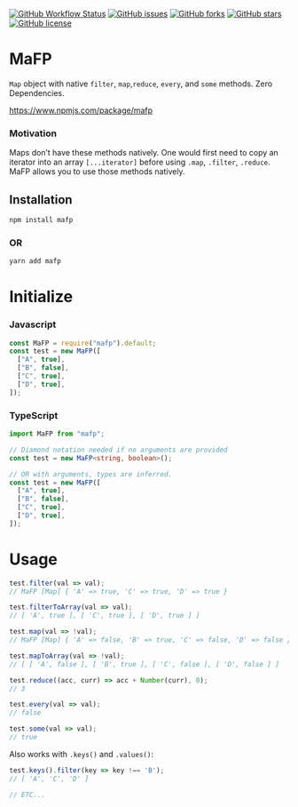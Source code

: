 [![GitHub Workflow Status](https://img.shields.io/github/workflow/status/nicholasjpaterno/mafp/Node.js%20CI?style=for-the-badge)](https://github.com/nicholasjpaterno/mafp/actions)
[![GitHub issues](https://img.shields.io/github/issues/nicholasjpaterno/mafp?style=for-the-badge)](https://github.com/nicholasjpaterno/mafp/issues)
[![GitHub forks](https://img.shields.io/github/forks/nicholasjpaterno/mafp?style=for-the-badge)](https://github.com/nicholasjpaterno/mafp/network)
[![GitHub stars](https://img.shields.io/github/stars/nicholasjpaterno/mafp?style=for-the-badge)](https://github.com/nicholasjpaterno/mafp/stargazers)
[![GitHub license](https://img.shields.io/github/license/nicholasjpaterno/mafp?style=for-the-badge)](https://github.com/nicholasjpaterno/mafp/blob/master/LICENSE)

# MaFP
`Map` object with native `filter`, `map`,`reduce`, `every`, and `some` methods. Zero Dependencies.

https://www.npmjs.com/package/mafp

### Motivation
Maps don’t have these methods natively.  One would first need to copy an iterator into an array `[...iterator]` before using `.map`, `.filter`, `.reduce`.  MaFP allows you to use those methods natively.

## Installation
```bash
npm install mafp
```
### OR
```bash
yarn add mafp
```

# Initialize
### Javascript
```javascript
const MaFP = require("mafp").default;
const test = new MaFP([
  ["A", true],
  ["B", false],
  ["C", true],
  ["D", true],
]);
```
### TypeScript
```typescript
import MaFP from "mafp";

// Diamond notation needed if no arguments are provided
const test = new MaFP<string, boolean>();

// OR with arguments, types are inferred.
const test = new MaFP([
  ["A", true],
  ["B", false],
  ["C", true],
  ["D", true],
]);
```

# Usage
```javascript
test.filter(val => val);
// MaFP [Map] { 'A' => true, 'C' => true, 'D' => true }

test.filterToArray(val => val);
// [ 'A', true ], [ 'C', true ], [ 'D', true ] ]

test.map(val => !val);
// MaFP [Map] { 'A' => false, 'B' => true, 'C' => false, 'D' => false }

test.mapToArray(val => !val);
// [ [ 'A', false ], [ 'B', true ], [ 'C', false ], [ 'D', false ] ]

test.reduce((acc, curr) => acc + Number(curr), 0);
// 3

test.every(val => val);
// false

test.some(val => val);
// true
```

Also works with `.keys()` and `.values()`:
```javascript
test.keys().filter(key => key !== 'B');
// [ 'A', 'C', 'D' ]

// ETC...
```

